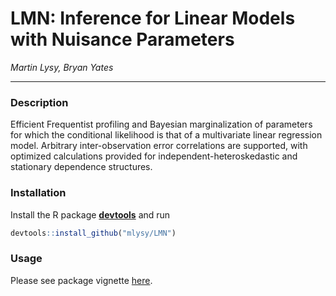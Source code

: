 # LMN: Inference for Linear Models with Nuisance Parameters

*Martin Lysy, Bryan Yates*

---

### Description

Efficient Frequentist profiling and Bayesian marginalization of parameters for which the conditional likelihood is that of a multivariate linear regression model.  Arbitrary inter-observation error correlations are supported, with optimized calculations provided for independent-heteroskedastic and stationary dependence structures.

### Installation

Install the R package [**devtools**](https://CRAN.R-project.org/package=devtools) and run
```r
devtools::install_github("mlysy/LMN")
```

### Usage

Please see package vignette [here](http://htmlpreview.github.io/?https://github.com/mlysy/LMN/master/doc/LMN.html).

